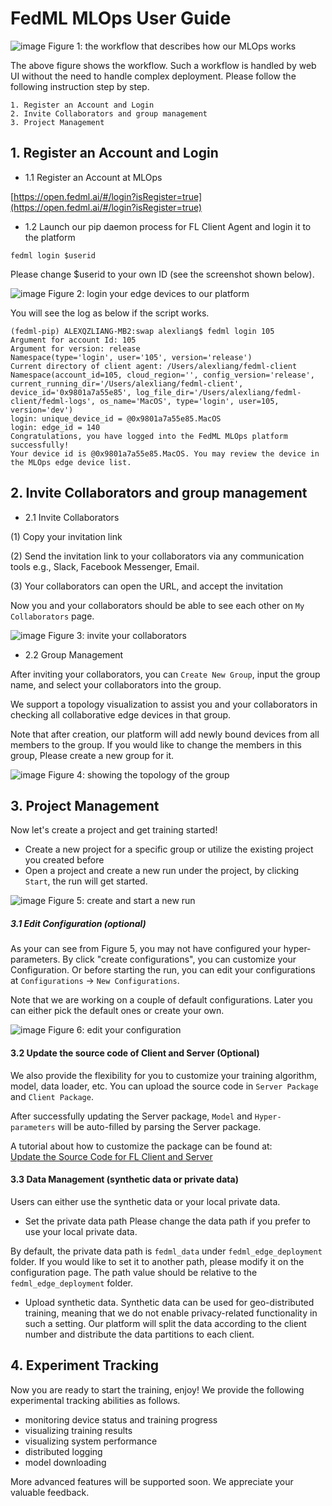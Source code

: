 # FedML MLOps User Guide

![image](../_static/image/mlops_workflow.png)
Figure 1: the workflow that describes how our MLOps works

The above figure shows the workflow. Such a workflow is handled by web UI without the need to handle complex deployment. 
Please follow the following instruction step by step.

```angular2html
1. Register an Account and Login
2. Invite Collaborators and group management
3. Project Management 
```

## 1. Register an Account and Login

- 1.1 Register an Account at MLOps

[https://open.fedml.ai/#/login?isRegister=true](https://open.fedml.ai/#/login?isRegister=true)

- 1.2 Launch our pip daemon process for FL Client Agent and login it to the platform
```
fedml login $userid
```
Please change $userid to your own ID (see the screenshot shown below).

![image](../_static/image/get_account_id.png)
Figure 2: login your edge devices to our platform

You will see the log as below if the script works. 

```shell
(fedml-pip) ALEXQZLIANG-MB2:swap alexliang$ fedml login 105
Argument for account Id: 105
Argument for version: release
Namespace(type='login', user='105', version='release')
Current directory of client agent: /Users/alexliang/fedml-client
Namespace(account_id=105, cloud_region='', config_version='release', current_running_dir='/Users/alexliang/fedml-client', device_id='0x9801a7a55e85', log_file_dir='/Users/alexliang/fedml-client/fedml-logs', os_name='MacOS', type='login', user=105, version='dev')
login: unique_device_id = @0x9801a7a55e85.MacOS
login: edge_id = 140
Congratulations, you have logged into the FedML MLOps platform successfully!
Your device id is @0x9801a7a55e85.MacOS. You may review the device in the MLOps edge device list.
```

## 2. Invite Collaborators and group management
- 2.1 Invite Collaborators <br>

(1) Copy your invitation link

(2) Send the invitation link to your collaborators via any communication tools e.g., Slack,  Facebook Messenger, Email.

(3) Your collaborators can open the URL, and accept the invitation
  
Now you and your collaborators should be able to see each other on `My Collaborators` page.

![image](../_static/image/mlops_invite.png)
Figure 3: invite your collaborators

- 2.2 Group Management
  
After inviting your collaborators, you can `Create New Group`, input the group name, and select your collaborators into the group.

We support a topology visualization to assist you and your collaborators in checking all collaborative edge devices in that group.

Note that after creation, our platform will add newly bound devices from all members to the group. If you would like to change the members in this group, Please create a new group for it.

![image](../_static/image/mlops_topo.png)
Figure 4: showing the topology of the group

## 3. Project Management 
Now let's create a project and get training started!

- Create a new project for a specific group or utilize the existing project you created before
- Open a project and create a new run under the project, by clicking `Start`, the run will get started.

![image](../_static/image/mlops_start_run.png)
Figure 5: create and start a new run


##### 3.1 Edit Configuration (optional)

As your can see from Figure 5, you may not have configured your hyper-parameters. By click "create configurations", you can customize your Configuration.
Or before starting the run, you can edit your configurations at `Configurations` -> `New Configurations`.

Note that we are working on a couple of default configurations. Later you can either pick the default ones or create your own.

![image](../_static/image/configuration_page.png)
Figure 6: edit your configuration

#### 3.2 Update the source code of Client and Server (Optional)
We also provide the flexibility for you to customize your training algorithm, model, data loader, etc. You can upload the source code in `Server Package` and `Client Package`.

After successfully updating the Server package, `Model` and `Hyper-parameters` will be auto-filled by parsing the Server package.

A tutorial about how to customize the package can be found at:\
[Update the Source Code for FL Client and Server](mlops_update_source_code.md)


#### 3.3 Data Management (synthetic data or private data)
Users can either use the synthetic data or your local private data. 
- Set the private data path
Please change the data path if you prefer to use your local private data.

By default, the private data path is `fedml_data` under `fedml_edge_deployment` folder. 
If you would like to set it to another path, please modify it on the configuration page. 
The path value should be relative to the `fedml_edge_deployment` folder.

- Upload synthetic data. 
Synthetic data can be used for geo-distributed training, meaning that we do not enable privacy-related functionality in such a setting.
Our platform will split the data according to the client number and distribute the data partitions to each client.
  

## 4. Experiment Tracking
Now you are ready to start the training, enjoy! We provide the following experimental tracking abilities as follows.

- monitoring device status and training progress
- visualizing training results
- visualizing system performance
- distributed logging
- model downloading

More advanced features will be supported soon. We appreciate your valuable feedback.



